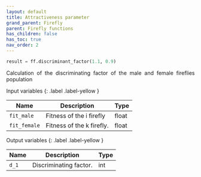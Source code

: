 ```yaml
---
layout: default
title: Attractiveness parameter
grand_parent: Firefly
parent: Firefly functions
has_children: false
has_toc: true
nav_order: 2
---
```


<!--Don't delete ths script-->
<script src = "https://polyfill.io/v3/polyfill.min.js?features=es6"></script>
<script id = "MathJax-script" async src="https://cdn.jsdelivr.net/npm/mathjax@3/es5/tex-mml-chtml.js"></script>
<!--Don't delete ths script-->

```python
result = ff.discriminant_factor(1.1, 0.9)
```

<p align="justify">
Calculation of the discriminating factor of the male and female fireflies population
</p>

Input variables
{: .label .label-yellow }

<table style = "width:100%">
    <thead>
      <tr>
        <th>Name</th>
        <th>Description</th>
        <th>Type</th>
      </tr>
    </thead>
    <tr>
        <td><code>fit_male</code></td>
        <td>Fitness of the i firefly</td>
        <td>float</td>
    </tr>
    <tr>
        <td><code>fit_female</code></td>
        <td>Fitness of the k firefly.</td>
        <td>float</td>
    </tr>
</table>

Output variables
{: .label .label-yellow }

<table style = "width:100%">
    <thead>
      <tr>
        <th>Name</th>
        <th>Description</th>
        <th>Type</th>
      </tr>
    </thead>
    <tr>
        <td><code>d_1</code></td>
        <td>Discriminating factor.</td>
        <td>int</td>
    </tr>
</table>
